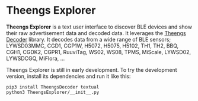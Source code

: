 # Theengs Explorer

**Theengs Explorer** is a text user interface to discover BLE devices and show their raw advertisement data and decoded data. It leverages the [Theengs Decoder](https://github.com/theengs/decoder) library. It decodes data from a wide range of BLE sensors; LYWSD03MMC, CGD1, CGP1W, H5072, H5075, H5102, TH1, TH2, BBQ, CGH1, CGDK2, CGPR1, RuuviTag, WS02, WS08, TPMS, MiScale, LYWSD02, LYWSDCGQ, MiFlora, ...

Theengs Explorer is still in early development. To try the development version, install its dependencies and run it like this:

```shell
pip3 install TheengsDecoder textual
python3 TheengsExplorer/__init__.py
```
